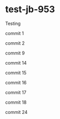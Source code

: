 # test-jb-953
Testing

commit 1

commit 2

commit 9

commit 14

commit 15

commit 16

commit 17

commit 18

commit 24
